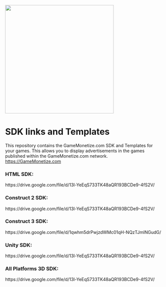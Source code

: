 <img src="https://gamemonetize.com/gamemonetize-logo-github.png" width="350" alt="" data-canonical-src="https://gamemonetize.com/gamemonetize-logo-github.png">  &nbsp;&nbsp;

# SDK links and Templates
This repository contains the GameMonetize.com SDK and Templates for your games. This allows you to display advertisements in the games published within the GameMonetize.com network. https://GameMonetize.com

<h3>HTML SDK:</h3>
https://drive.google.com/file/d/13l-YeEqS733TK48aQR193BCDe9-4fS2V/

<h3>Construct 2 SDK:</h3>
https://drive.google.com/file/d/13l-YeEqS733TK48aQR193BCDe9-4fS2V/

<h3>Construct 3 SDK:</h3>
https://drive.google.com/file/d/1qwhm5drPwjzdWMc01qH-NQzTJmINGudG/

<h3>Unity SDK:</h3>
https://drive.google.com/file/d/13l-YeEqS733TK48aQR193BCDe9-4fS2V/

<h3>All Platforms 3D SDK:</h3>
https://drive.google.com/file/d/13l-YeEqS733TK48aQR193BCDe9-4fS2V/
